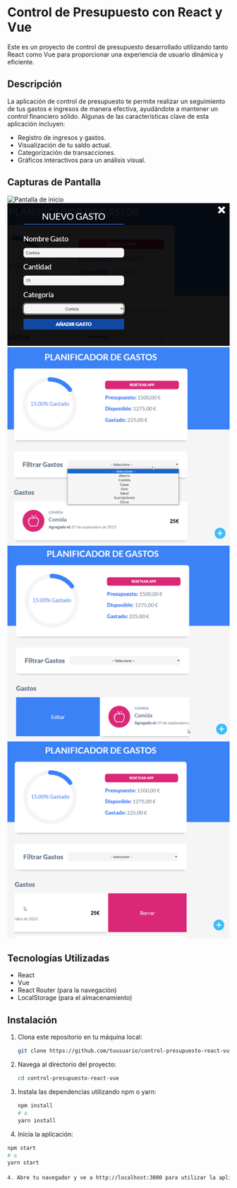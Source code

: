 # Control de Presupuesto con React y Vue

Este es un proyecto de control de presupuesto desarrollado utilizando tanto React como Vue para proporcionar una experiencia de usuario dinámica y eficiente.

## Descripción

La aplicación de control de presupuesto te permite realizar un seguimiento de tus gastos e ingresos de manera efectiva, ayudándote a mantener un control financiero sólido. Algunas de las características clave de esta aplicación incluyen:

- Registro de ingresos y gastos.
- Visualización de tu saldo actual.
- Categorización de transacciones.
- Gráficos interactivos para un análisis visual.

## Capturas de Pantalla

![Pantalla de inicio](https://github.com/tr1p4losky/control-presupuesto/blob/main/a%C3%B1adir_presupuesto.png)
![Registro de transacciones](https://github.com/tr1p4losky/control-presupuesto/blob/main/crear_gasto.png)
![Gráficos de presupuesto](https://github.com/tr1p4losky/control-presupuesto/blob/main/men%C3%BA_principal.png)
![Editar presupuesto](https://github.com/tr1p4losky/control-presupuesto/blob/main/editar_gasto.png)
![Borrar presupuesto](https://github.com/tr1p4losky/control-presupuesto/blob/main/borrar_gasto.png)

## Tecnologías Utilizadas

- React
- Vue
- React Router (para la navegación)
- LocalStorage (para el almacenamiento)

## Instalación

1. Clona este repositorio en tu máquina local:

   ```bash
   git clone https://github.com/tuusuario/control-presupuesto-react-vue.git](https://github.com/tr1p4losky/control-presupuesto.git)https://github.com/tr1p4losky/control-presupuesto.git

1. Navega al directorio del proyecto:
   ```bash
   cd control-presupuesto-react-vue
   
2. Instala las dependencias utilizando npm o yarn:
   ```bash
   npm install
   # o
   yarn install
   
3. Inicia la aplicación:
```bash
npm start
# o
yarn start

4. Abre tu navegador y ve a http://localhost:3000 para utilizar la aplicación.



